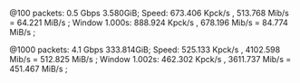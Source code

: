 


@100 packets: 0.5 Gbps
3.580GiB; Speed: 673.406 Kpck/s ,  513.768 Mib/s  =  64.221 MiB/s ; Window 1.000s: 888.924 Kpck/s ,  678.196 Mib/s  =  84.774 MiB/s ; 

@1000 packets: 4.1 Gbps
333.814GiB; Speed: 525.133 Kpck/s ,  4102.598 Mib/s  = 512.825 MiB/s ; Window 1.002s: 462.302 Kpck/s ,  3611.737 Mib/s  = 451.467 MiB/s ;


